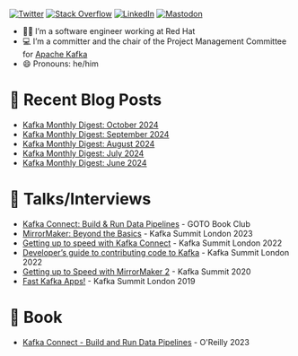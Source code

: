 [![Twitter](https://img.shields.io/badge/Twitter-1DA1F2?logo=twitter&logoColor=white)](https://twitter.com/MickaelMaison)
[![Stack Overflow](https://img.shields.io/badge/StackOverflow-FE7A16?logo=stackoverflow&logoColor=white)](https://stackoverflow.com/users/1765189/mickael-maison?tab=profile)
[![LinkedIn](https://img.shields.io/badge/LinkedIn-0077B5?logo=linkedin&logoColor=white)](https://www.linkedin.com/in/mickaelmaison/)
[![Mastodon](https://img.shields.io/badge/Mastodon-5855DE?logo=mastodon&logoColor=white)](https://mas.to/@MickaelMaison)

- 👨‍🔧 I’m a software engineer working at Red Hat
- 💻 I’m a committer and the chair of the Project Management Committee for [Apache Kafka](https://kafka.apache.org/)
- 😄 Pronouns: he/him

# 📝 Recent Blog Posts

- [Kafka Monthly Digest: October 2024](https://developers.redhat.com/blog/2024/11/04/kafka-monthly-digest-october-2024)
- [Kafka Monthly Digest: September 2024](https://developers.redhat.com/blog/2024/10/01/kafka-monthly-digest-september-2024)
- [Kafka Monthly Digest: August 2024](https://developers.redhat.com/blog/2024/09/02/kafka-monthly-digest-august-2024)
- [Kafka Monthly Digest: July 2024](https://developers.redhat.com/blog/2024/08/01/kafka-monthly-digest-july-2024)
- [Kafka Monthly Digest: June 2024](https://developers.redhat.com/blog/2024/07/01/kafka-monthly-digest-june-2024)

# 💬 Talks/Interviews

- [Kafka Connect: Build & Run Data Pipelines](https://www.youtube.com/watch?v=R7xA6VDy80A) - GOTO Book Club
- [MirrorMaker: Beyond the Basics](https://www.confluent.io/events/kafka-summit-london-2023/mirrormaker-beyond-the-basics/) - Kafka Summit London 2023
- [Getting up to speed with Kafka Connect](https://www.confluent.io/en-gb/events/kafka-summit-london-2022/getting-up-to-speed-with-kafka-connect-from-the-basics-to-the-latest/) - Kafka Summit London 2022
- [Developer’s guide to contributing code to Kafka](https://www.confluent.io/events/kafka-summit-london-2022/developers-guide-to-contributing-code-to-kafka/) - Kafka Summit London 2022
- [Getting up to Speed with MirrorMaker 2](https://www.confluent.io/resources/kafka-summit-2020/getting-up-to-speed-with-mirrormaker-2/) - Kafka Summit 2020
- [Fast Kafka Apps!](https://www.confluent.io/kafka-summit-lon19/fast-kafka-apps/) - Kafka Summit London 2019

# 📘 Book

- [Kafka Connect - Build and Run Data Pipelines](https://www.oreilly.com/library/view/kafka-connect/9781098126520/) - O'Reilly 2023
